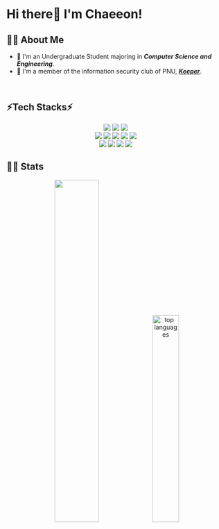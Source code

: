<!--<div align= "start">
    <img src="https://capsule-render.vercel.app/api?type=waving&color=0:d2ff80,100:a3edff&height=120&text=&animation=&fontColor=000000&fontSize=70" />
</div>-->
    
# Hi there👋 I'm Chaeeon!
##  👩‍💻 About Me
- 🏫 I'm an Undergraduate Student majoring in ***Computer Science and Engineering***.
- 🔐 I'm a member of the information security club of PNU, [***Keeper***](https://keeper.or.kr/).
  
<br>

## ⚡Tech Stacks⚡

<div  align= "center"> 
        <img src="https://img.shields.io/badge/C++-00599C?style=for-the-badge&logo=C%2B%2B&logoColor=white">
      <img src="https://img.shields.io/badge/C-A8B9CC?style=for-the-badge&logo=C&logoColor=white">
      <img src="https://img.shields.io/badge/Python-3776AB?style=for-the-badge&logo=Python&logoColor=white">
      <br/>
      <img src="https://img.shields.io/badge/HTML5-E34F26?style=for-the-badge&logo=HTML5&logoColor=white">
      <img src="https://img.shields.io/badge/CSS3-1572B6?style=for-the-badge&logo=CSS3&logoColor=white">
      <img src="https://img.shields.io/badge/Javascript-F7DF1E?style=for-the-badge&logo=Javascript&logoColor=black">
      <img src="https://img.shields.io/badge/React-61DAFB?style=for-the-badge&logo=React&logoColor=white">
      <img src="https://img.shields.io/badge/Tailwind CSS-06B6D4?style=for-the-badge&logo=Tailwind CSS&logoColor=white">
      <br/>
      <img src="https://img.shields.io/badge/Docker-2496ED?style=for-the-badge&logo=Docker&logoColor=white">
      <img src="https://img.shields.io/badge/CMake-064F8C?style=for-the-badge&logo=CMake&logoColor=white">
      <img src="https://img.shields.io/badge/Git-F05032?style=for-the-badge&logo=Git&logoColor=white">
      <img src="https://img.shields.io/badge/Linux-FCC624?style=for-the-badge&logo=Linux&logoColor=black">
      <br/>
</div>
<!-- <div  align= "center"> 
    <img src="https://img.shields.io/badge/C++-00599C?style=flat-square&logo=C%2B%2B&logoColor=white">
      <img src="https://img.shields.io/badge/C-A8B9CC?style=flat-square&logo=C&logoColor=white">
      <img src="https://img.shields.io/badge/Python-3776AB?style=flat-square&logo=Python&logoColor=white"> <br/>
      <img src="https://img.shields.io/badge/HTML5-E34F26?style=flat-square&logo=HTML5&logoColor=white">
      <img src="https://img.shields.io/badge/CSS3-1572B6?style=flat-square&logo=CSS3&logoColor=white">
      <img src="https://img.shields.io/badge/Javascript-F7DF1E?style=flat-square&logo=Javascript&logoColor=black">
      <img src="https://img.shields.io/badge/React-61DAFB?style=flat-square&logo=React&logoColor=white">
      <img src="https://img.shields.io/badge/Tailwind CSS-06B6D4?style=flat-square&logo=Tailwind CSS&logoColor=white"> <br/>
      <img src="https://img.shields.io/badge/Docker-2496ED?style=flat-square&logo=Docker&logoColor=white">
      <img src="https://img.shields.io/badge/CMake-064F8C?style=flat-square&logo=CMake&logoColor=white">
      <img src="https://img.shields.io/badge/Git-F05032?style=flat-square&logo=Git&logoColor=white">
      <img src="https://img.shields.io/badge/Linux-FCC624?style=flat-square&logo=Linux&logoColor=black">
      
</div>-->

## 👩‍💻 Stats
<div align= "center"> 
          <img src="https://github-readme-stats.vercel.app/api?username=yeochaeeon&theme=tokyonight&show_icons=true" width="45%" /> 
          <img src="https://github-readme-stats.vercel.app/api/top-langs?username=yeochaeeon&locale=en&hide_title=false&layout=compact&langs_count=5&theme=tokyonight&hide_border=false" alt="top languages" width="35%" />
</div> 


    
    
    
